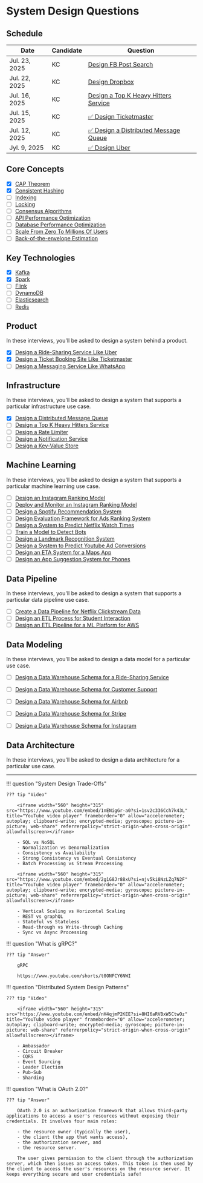 # System Design Questions

## Schedule

| Date          | Candidate | Question                                                                         |
| ------------- | --------- | -------------------------------------------------------------------------------- |
| Jul. 23, 2025 | KC        | [Design FB Post Search](./infra/social-media-post-search/index.md)         |
| Jul. 22, 2025 | KC        | [Design Dropbox](./product/dropbox/index.md)                           |
| Jul. 16, 2025 | KC        | [Design a Top K Heavy Hitters Service](./infra/top-k-heavy-hitters/index.md)     |
| Jul. 15, 2025 | KC        | [✅ Design Ticketmaster](./product/ticket-booking-site/index.md)                      |
| Jul. 12, 2025 | KC        | [✅ Design a Distributed Message Queue](./infra/distributed-message-queue/index.md) |
| Jyl.  9, 2025 | KC        | [✅ Design Uber](./product/ride-sharing-service/index.md)                             |

## Core Concepts

- [x] [CAP Theorem](./core-concepts/cap/index.md)
- [x] [Consistent Hashing](./core-concepts/consistent-hashing/index.md)
- [ ] [Indexing](./core-concepts/indexing/index.md)
- [ ] [Locking](./core-concepts/locking/index.md)
- [ ] [Consensus Algorithms](./core-concepts/consensus-algorithms/index.md)
- [ ] [API Performance Optimization](./core-concepts/api-perf-opt/index.md)
- [ ] [Database Performance Optimization](./core-concepts/db-perf-opt/index.md)
- [ ] [Scale From Zero To Millions Of Users](https://bytebytego.com/courses/system-design-interview/scale-from-zero-to-millions-of-users)
- [ ] [Back-of-the-envelope Estimation](https://bytebytego.com/courses/system-design-interview/back-of-the-envelope-estimation)

## Key Technologies

- [x] [Kafka](./key-technologies/kafka/index.md)
- [x] [Spark](./key-technologies/spark/index.md)
- [ ] [Flink](./key-technologies/flink/index.md)
- [ ] [DynamoDB](./key-technologies/dynamodb/index.md)
- [ ] [Elasticsearch](./key-technologies/elasticsearch/index.md)
- [ ] [Redis](./key-technologies/redis/index.md)

## Product

In these interviews, you'll be asked to design a system behind a product.

- [x] [Design a Ride-Sharing Service Like Uber](./product/ride-sharing-service/index.md)
- [x] [Design a Ticket Booking Site Like Ticketmaster](./product/ticket-booking-site/index.md)
- [ ] [Design a Messaging Service Like WhatsApp](./product/messaging-service/index.md)

## Infrastructure

In these interviews, you'll be asked to design a system that supports a particular infrastructure use case.

- [x] [Design a Distributed Message Queue](./infra/distributed-message-queue/index.md)
- [ ] [Design a Top K Heavy Hitters Service](./infra/top-k-heavy-hitters/index.md)
- [ ] [Design a Rate Limiter](./infra/rate-limiter/index.md)
- [ ] [Design a Notification Service](./infra/notification-service/index.md)
- [ ] [Design a Key-Value Store](./infra/key-value-store/index.md)

## Machine Learning

In these interviews, you'll be asked to design a system that supports a particular machine learning use case.

- [ ] [Design an Instagram Ranking Model](https://www.tryexponent.com/courses/ml-engineer/ml-system-design/design-instagram-feed-ranking-model)
- [ ] [Deploy and Monitor an Instagram Ranking Model](https://www.tryexponent.com/courses/ml-engineer/ml-system-design/deploy-and-monitor-instagram-feed-ranking-model)
- [ ] [Design a Spotify Recommendation System](https://www.tryexponent.com/courses/ml-engineer/ml-system-design/design-spotify-recommendation-system)
- [ ] [Design Evaluation Framework for Ads Ranking System](https://www.tryexponent.com/courses/ml-engineer/ml-system-design/design-evaluation-framework-for-ads-ranking)
- [ ] [Design a System to Predict Netflix Watch Times](https://www.tryexponent.com/courses/ml-engineer/ml-system-design/model-predict-netflix-watch-times)
- [ ] [Train a Model to Detect Bots](https://www.tryexponent.com/courses/ml-engineer/ml-system-design/train-model-detect-bots)
- [ ] [Design a Landmark Recognition System](https://www.tryexponent.com/courses/ml-engineer/ml-system-design/landmark-recognition)
- [ ] [Design a System to Predict Youtube Ad Conversions](https://www.tryexponent.com/courses/ml-engineer/ml-system-design/design-system-predict-youtube-ad-conversions)
- [ ] [Design an ETA System for a Maps App](https://www.tryexponent.com/courses/ml-engineer/ml-system-design/design-eta-system-maps-app)
- [ ] [Design an App Suggestion System for Phones](https://www.tryexponent.com/courses/ml-engineer/ml-system-design/app-suggestion-system)

## Data Pipeline

In these interviews, you'll be asked to design a system that supports a particular data pipeline use case.

- [ ] [Create a Data Pipeline for Netflix Clickstream Data](https://www.youtube.com/watch?v=YRTIpSuiFh8)
- [ ] [Design an ETL Process for Student Interaction](https://www.youtube.com/watch?v=LEAlAC8KMLU)
- [ ] [Design an ETL Pipeline for a ML Platform for AWS](https://www.youtube.com/watch?v=eAjMNExUXdk)

## Data Modeling

In these interviews, you'll be asked to design a data model for a particular use case.

- [ ] [Design a Data Warehouse Schema for a Ride-Sharing Service](https://www.tryexponent.com/courses/data-engineering/data-modeling-interviews/ride-sharing-data-model)
- [ ] [Design a Data Warehouse Schema for Customer Support](https://www.tryexponent.com/courses/data-engineering/data-modeling-interviews/customer-support-data-model)
- [ ] [Design a Data Warehouse Schema for Airbnb](https://www.tryexponent.com/courses/data-engineering/data-modeling-interviews/airbnb-data-model)
- [ ] [Design a Data Warehouse Schema for Stripe](https://www.tryexponent.com/courses/data-engineering/data-modeling-interviews/stripe-data-model)
- [ ] [Design a Data Warehouse Schema for Instagram](https://www.tryexponent.com/courses/data-engineering/data-modeling-interviews/instagram-data-model)


## Data Architecture

In these interviews, you'll be asked to design a data architecture for a particular use case.


---


!!! question "System Design Trade-Offs"

    ??? tip "Video"

        <iframe width="560" height="315" src="https://www.youtube.com/embed/1nENigGr-a0?si=1sv2c336Cch7k43L" title="YouTube video player" frameborder="0" allow="accelerometer; autoplay; clipboard-write; encrypted-media; gyroscope; picture-in-picture; web-share" referrerpolicy="strict-origin-when-cross-origin" allowfullscreen></iframe>

        - SQL vs NoSQL
        - Normalization vs Denormalization
        - Consistency vs Availability
        - Strong Consistency vs Eventual Consistency
        - Batch Processing vs Stream Processing

        <iframe width="560" height="315" src="https://www.youtube.com/embed/2g1G8Jr88xU?si=njv5ki8NzLZq7N2F" title="YouTube video player" frameborder="0" allow="accelerometer; autoplay; clipboard-write; encrypted-media; gyroscope; picture-in-picture; web-share" referrerpolicy="strict-origin-when-cross-origin" allowfullscreen></iframe>
        
        - Vertical Scaling vs Horizontal Scaling
        - REST vs graphQL
        - Stateful vs Stateless
        - Read-through vs Write-through Caching
        - Sync vs Async Processing


!!! question "What is gRPC?"

    ??? tip "Answer"

        gRPC

        https://www.youtube.com/shorts/t0ONFCY6NWI


!!! question "Distributed System Design Patterns"

    ??? tip "Video"

        <iframe width="560" height="315" src="https://www.youtube.com/embed/nH4qjmP2KEE?si=8HI6aRVBxW5CtwOz" title="YouTube video player" frameborder="0" allow="accelerometer; autoplay; clipboard-write; encrypted-media; gyroscope; picture-in-picture; web-share" referrerpolicy="strict-origin-when-cross-origin" allowfullscreen></iframe>

        - Ambassador
        - Circuit Breaker
        - CQRS
        - Event Sourcing
        - Leader Election
        - Pub-Sub
        - Sharding

!!! question "What is OAuth 2.0?"

    ??? tip "Answer"

        OAuth 2.0 is an authorization framework that allows third-party applications to access a user's resources without exposing their credentials. It involves four main roles:
        
        - the resource owner (typically the user),
        - the client (the app that wants access),
        - the authorization server, and
        - the resource server.
        
        The user gives permission to the client through the authorization server, which then issues an access token. This token is then used by the client to access the user's resources on the resource server. It keeps everything secure and user credentials safe!